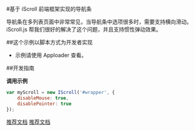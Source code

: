 #基于 iScroll 前端框架实现的导航条

导航条在多列表页面中非常常见，当导航条中选项很多时，需要支持横向滑动。
iScroll.js 帮我们很好的解决了这个问题，并且支持惯性弹动效果。

##这个示例以脚本方式为开发者实现
* 示例请使用 Apploader 查看。

##开发指南

**调用示例**

```js
var myScroll = new IScroll('#wrapper', {
    disableMouse: true,
    disablePointer: true
});
```

[推荐文档](http://cubiq.org/iscroll-5)
[推荐文档](http://www.tuicool.com/articles/vMn2u2)